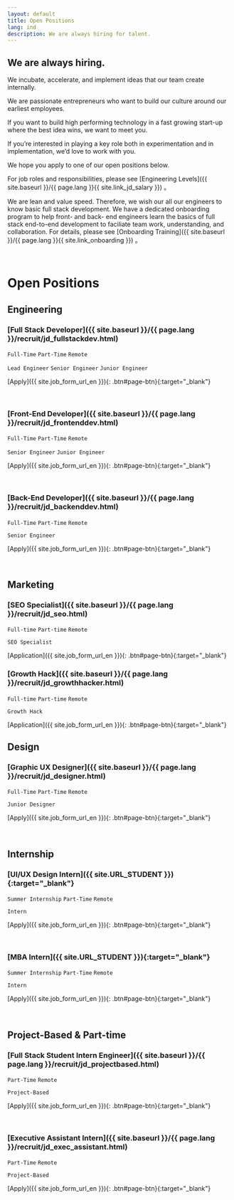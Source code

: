 ```yaml
---
layout: default
title: Open Positions
lang: ind
description: We are always hiring for talent.
---
```


## We are always hiring.

We incubate, accelerate, and implement ideas that our team create internally.

We are passionate entrepreneurs who want to build our culture around our earliest employees.

If you want to build high performing technology in a fast growing start-up where the best idea wins, we want to meet you.

If you’re interested in playing a key role both in experimentation and in implementation, we’d love to work with you.

We hope you apply to one of our open positions below.

For job roles and responsibilities, please see [Engineering Levels]({{ site.baseurl }}/{{ page.lang }}{{ site.link_jd_salary }})
。

We are lean and value speed. Therefore, we wish our all our engineers to know basic full stack development. We have a dedicated onboarding program to help front- and back- end engineers learn the basics of full stack end-to-end development to faciliate team work, understanding, and collaboration. For details, please see [Onboarding Training]({{ site.baseurl }}/{{ page.lang }}{{ site.link_onboarding }})
。

<br>

# Open Positions

## Engineering

### [Full Stack Developer]({{ site.baseurl }}/{{ page.lang }}/recruit/jd_fullstackdev.html)

`Full-Time` `Part-Time` `Remote`

`Lead Engineer` `Senior Engineer` `Junior Engineer`

[Apply]({{ site.job_form_url_en }}){: .btn#page-btn}{:target="\_blank"}

<br>

### [Front-End Developer]({{ site.baseurl }}/{{ page.lang }}/recruit/jd_frontenddev.html)

`Full-Time` `Part-Time` `Remote`

`Senior Engineer` `Junior Engineer`

[Apply]({{ site.job_form_url_en }}){: .btn#page-btn}{:target="\_blank"}

<br>

### [Back-End Developer]({{ site.baseurl }}/{{ page.lang }}/recruit/jd_backenddev.html)

`Full-Time` `Part-Time` `Remote`

`Senior Engineer`

[Apply]({{ site.job_form_url_en }}){: .btn#page-btn}{:target="\_blank"}

<br>

<!--
### [iOS/Android Mobile App Developer](https://www.cakeresume.com/companies/avance-venture-lab/jobs/mobile-application-engineer-ios-android){:target="_blank"}

`Full-Time`  `Remote`

`Senior Engineer`

[Apply]({{ site.job_form_url_en }}){: .btn#page-btn}{:target="_blank"}

<br>

### [DevOps Engineer](https://www.cakeresume.com/companies/avance-venture-lab/jobs/devops-sre-engineer-remote-work){:target="_blank"}

`Full-Time`  `Remote`

`Junior Engineer`

[Apply]({{ site.job_form_url_en }}){: .btn#page-btn}{:target="_blank"}

<br>

### [QC/QA Engineer](https://www.cakeresume.com/companies/avance-venture-lab/jobs/qa-qc-engineer-remote-work){:target="_blank"}

`Full-Time`  `Remote`

`Junior Engineer`

[Apply]({{ site.job_form_url_en }}){: .btn#page-btn}{:target="_blank"}

<br>

-->

## Marketing

### [SEO Specialist]({{ site.baseurl }}/{{ page.lang }}/recruit/jd_seo.html)

`Full-time` `Part-time` `Remote`

`SEO Specialist`

[Application]({{ site.job_form_url_en }}){: .btn#page-btn}{:target="\_blank"}

### [Growth Hack]({{ site.baseurl }}/{{ page.lang }}/recruit/jd_growthhacker.html)

`Full-time` `Part-time` `Remote`

`Growth Hack`

[Application]({{ site.job_form_url_en }}){: .btn#page-btn}{:target="\_blank"}

## Design

### [Graphic UX Designer]({{ site.baseurl }}/{{ page.lang }}/recruit/jd_designer.html)

`Full-Time` `Part-Time` `Remote`

`Junior Designer`

[Apply]({{ site.job_form_url_en }}){: .btn#page-btn}{:target="\_blank"}

<br>

## Internship

### [UI/UX Design Intern]({{ site.URL_STUDENT }}){:target="\_blank"}

`Summer Internship` `Part-Time` `Remote`

`Intern`

[Apply]({{ site.job_form_url_en }}){: .btn#page-btn}{:target="\_blank"}

<br>

### [MBA Intern]({{ site.URL_STUDENT }}){:target="\_blank"}

`Summer Internship` `Part-Time` `Remote`

`Intern`

[Apply]({{ site.job_form_url_en }}){: .btn#page-btn}{:target="\_blank"}

<br>

## Project-Based & Part-time

### [Full Stack Student Intern Engineer]({{ site.baseurl }}/{{ page.lang }}/recruit/jd_projectbased.html)

`Part-Time` `Remote`

`Project-Based`

[Apply]({{ site.job_form_url_en }}){: .btn#page-btn}{:target="\_blank"}

<br>

### [Executive Assistant Intern]({{ site.baseurl }}/{{ page.lang }}/recruit/jd_exec_assistant.html)

`Part-Time` `Remote`

`Project-Based`

[Apply]({{ site.job_form_url_en }}){: .btn#page-btn}{:target="\_blank"}

<br>

